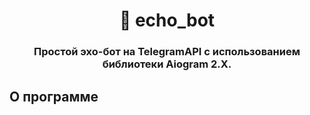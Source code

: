 <h1 align='center'>🤖 echo_bot</h1>
<h3 align='center'>Простой эхо-бот на TelegramAPI с использованием библиотеки Aiogram 2.X.</h3>

## О программе
